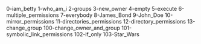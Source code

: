 0-iam_betty 
1-who_am_i 
2-groups 
3-new_owner 
4-empty 
5-execute 
6-multiple_permissions 
7-everybody 
8-James_Bond 
9-John_Doe 
10-mirror_permissions 
11-directories_permissions 
12-directory_permissions 
13-change_group 
100-change_owner_and_group 
101-symbolic_link_permissions 
102-if_only 
103-Star_Wars 

